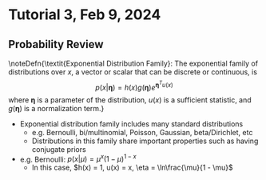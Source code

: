 # Tutorial 3, Feb 9, 2024

## Probability Review

\noteDefn{\textit{Exponential Distribution Family}: The exponential family of distributions over $x$, a vector or scalar that can be discrete or continuous, is$$p(x | \bm\eta) = h(x)g(\bm\eta)e^{\bm\eta^Tu(x)}$$where $\bm\eta$ is a parameter of the distribution, $u(x)$ is a sufficient statistic, and $g(\bm\eta)$ is a normalization term.}

* Exponential distribution family includes many standard distributions
	* e.g. Bernoulli, bi/multinomial, Poisson, Gaussian, beta/Dirichlet, etc
	* Distributions in this family share important properties such as having conjugate priors
* e.g. Bernoulli: $p(x | \mu) = \mu^x(1 - \mu)^{1 - x}$
	* In this case, $h(x) = 1, u(x) = x, \eta = \ln\frac{\mu}{1 - \mu}$

